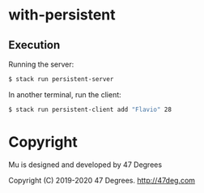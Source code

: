 # with-persistent

## Execution

Running the server:

```bash
$ stack run persistent-server
```

In another terminal, run the client:

```bash
$ stack run persistent-client add "Flavio" 28
```

[comment]: # (Start Copyright)
# Copyright

Mu is designed and developed by 47 Degrees

Copyright (C) 2019-2020 47 Degrees. <http://47deg.com>

[comment]: # (End Copyright)
